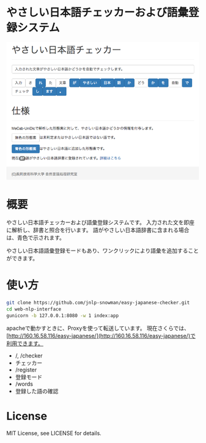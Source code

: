 # やさしい日本語チェッカーおよび語彙登録システム

![demonstration image](screen_shot.png)

# 概要
やさしい日本語チェッカーおよび語彙登録システムです。
入力された文を即座に解析し、辞書と照合を行います。
語がやさしい日本語辞書に含まれる場合は、青色で示されます。

やさしい日本語語彙登録モードもあり、ワンクリックにより語彙を追加することができます。

# 使い方

```sh
git clone https://github.com/jnlp-snowman/easy-japanese-checker.git
cd web-nlp-interface
gunicorn -b 127.0.0.1:8080 -w 1 index:app
```

apacheで動かすときに、Proxyを使って転送しています。
現在さくらでは、[http://160.16.58.116/easy-japanese/](http://160.16.58.116/easy-japanese/)で利用できます。

- /, /checker
 - チェッカー
- /register
 - 登録モード
- /words
 - 登録した語の確認

# License
MIT License, see LICENSE for details.
